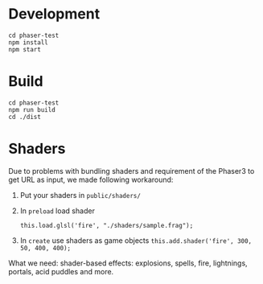 # Development

```
cd phaser-test
npm install
npm start
```

# Build

```
cd phaser-test
npm run build
cd ./dist
```

# Shaders
Due to problems with bundling shaders and requirement of the Phaser3 to get URL as input, we made following workaround:
1. Put your shaders in `public/shaders/`
2. In `preload` load shader
   
   ```this.load.glsl('fire', "./shaders/sample.frag");```
3. In `create` use shaders as game objects
   ```this.add.shader('fire', 300, 50, 400, 400);```
   
What we need: shader-based effects: explosions, spells, fire,
lightnings, portals, acid puddles and more. 